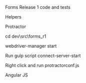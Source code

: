 Forms Release 1 code and tests

Helpers

Protractor

cd dev\src\forms_r1

webdriver-manager start

Run gulp script connect-server-start

Right click and run protractorconf.js

Angular JS